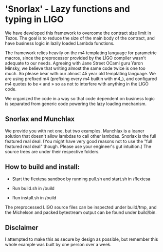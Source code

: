 # 'Snorlax' - Lazy functions and typing in LIGO

We have developed this framework to overcome the contract size limit in Tezos. The goal is to reduce the size of the main body of the contract, and have business logic in lazily loaded Lambda functions.

The framework relies heavily on the m4 templating language for parametric macros, since the preprocessor provided by the LIGO compiler wasn't adequate to our needs. Agreeing with Jane Street OCaml guru Yaron Minsky, we believe that writing almost the same code twice is one too much. So please bear with our almost 45 year old templating language. We are using prefixed m4 (prefixing every m4 builtin with m4_), and configured m4 quotes to be « and » so as not to interfere with anything in the LIGO code.

We organized the code in a way so that code dependent on business logic is separated from generic code powering the lazy loading mechanism.

## Snorlax and Munchlax

We provide you with not one, but two examples. Munchlax is a leaner solution that doesn't allow lambdas to call other lambdas. Snorlax is the full featured real deal. (You might have very good reasons not to use the "full featured real deal" though. Please use your engineer's gut intuition.) The source trees are under their respective folders.

## How to build and install:

* Start the flextesa sandbox by running pull.sh and start.sh in /flextesa

* Run build.sh in /build

* Run install.sh in /build

The preprocessed LIGO source files can be inspected under build/tmp, and the Michelson and packed bytestream output can be found under build/bin.

## Disclaimer

I attempted to make this as secure by design as possible, but remember this whole example was built by one person over a week.